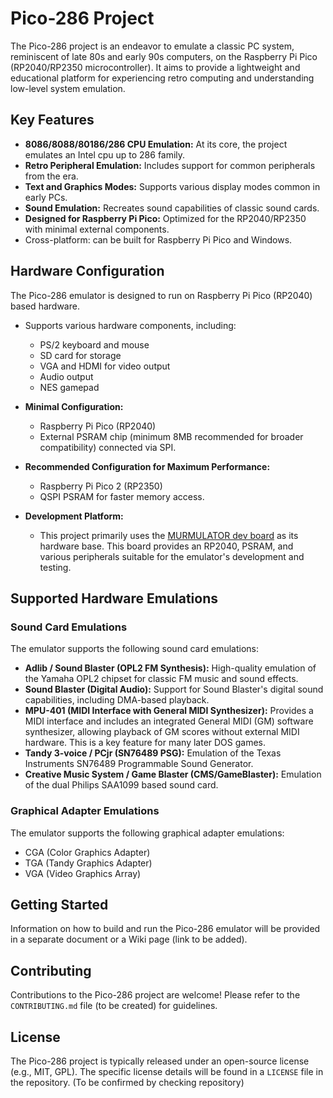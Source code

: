 # Pico-286 Project

The Pico-286 project is an endeavor to emulate a classic PC system, reminiscent of late 80s and early 90s computers, on the Raspberry Pi Pico (RP2040/RP2350 microcontroller). It aims to provide a lightweight and educational platform for experiencing retro computing and understanding low-level system emulation.

## Key Features

*   **8086/8088/80186/286 CPU Emulation:** At its core, the project emulates an Intel cpu up to 286 family.
*   **Retro Peripheral Emulation:** Includes support for common peripherals from the era.
*   **Text and Graphics Modes:** Supports various display modes common in early PCs.
*   **Sound Emulation:** Recreates sound capabilities of classic sound cards.
*   **Designed for Raspberry Pi Pico:** Optimized for the RP2040/RP2350 with minimal external components.
*   Cross-platform: can be built for Raspberry Pi Pico and Windows.
  
## Hardware Configuration

The Pico-286 emulator is designed to run on Raspberry Pi Pico (RP2040) based hardware.
*   Supports various hardware components, including:
    *   PS/2 keyboard and mouse
    *   SD card for storage
    *   VGA and HDMI for video output
    *   Audio output
    *   NES gamepad


*   **Minimal Configuration:**
    *   Raspberry Pi Pico (RP2040)
    *   External PSRAM chip (minimum 8MB recommended for broader compatibility) connected via SPI.

*   **Recommended Configuration for Maximum Performance:**
    *   Raspberry Pi Pico 2 (RP2350)
    *   QSPI PSRAM for faster memory access.

*   **Development Platform:**
    *   This project primarily uses the [MURMULATOR dev board](https://murmulator.ru) as its hardware base. This board provides an RP2040, PSRAM, and various peripherals suitable for the emulator's development and testing.

## Supported Hardware Emulations

### Sound Card Emulations

The emulator supports the following sound card emulations:

*   **Adlib / Sound Blaster (OPL2 FM Synthesis):** High-quality emulation of the Yamaha OPL2 chipset for classic FM music and sound effects.
*   **Sound Blaster (Digital Audio):** Support for Sound Blaster's digital sound capabilities, including DMA-based playback.
*   **MPU-401 (MIDI Interface with General MIDI Synthesizer):** Provides a MIDI interface and includes an integrated General MIDI (GM) software synthesizer, allowing playback of GM scores without external MIDI hardware. This is a key feature for many later DOS games.
*   **Tandy 3-voice / PCjr (SN76489 PSG):** Emulation of the Texas Instruments SN76489 Programmable Sound Generator.
*   **Creative Music System / Game Blaster (CMS/GameBlaster):** Emulation of the dual Philips SAA1099 based sound card.


### Graphical Adapter Emulations

The emulator supports the following graphical adapter emulations:

*   CGA (Color Graphics Adapter)
*   TGA (Tandy Graphics Adapter)
*   VGA (Video Graphics Array)

## Getting Started

Information on how to build and run the Pico-286 emulator will be provided in a separate document or a Wiki page (link to be added).

## Contributing

Contributions to the Pico-286 project are welcome! Please refer to the `CONTRIBUTING.md` file (to be created) for guidelines.

## License

The Pico-286 project is typically released under an open-source license (e.g., MIT, GPL). The specific license details will be found in a `LICENSE` file in the repository. (To be confirmed by checking repository)
